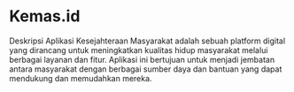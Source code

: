 
# Kemas.id

Deskripsi
Aplikasi Kesejahteraan Masyarakat adalah sebuah platform digital yang dirancang untuk meningkatkan kualitas hidup masyarakat melalui berbagai layanan dan fitur. Aplikasi ini bertujuan untuk menjadi jembatan antara masyarakat dengan berbagai sumber daya dan bantuan yang dapat mendukung dan memudahkan mereka.
